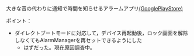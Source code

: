 大きな音の代わりに通知で時間を知らせるアラームアプリ[(GooglePlayStore)](https://play.google.com/store/apps/details?id=me.ljpb.alarmbynotification)

ポイント：

- ダイレクトブートモードに対応して，デバイス再起動後，ロック画面を解除しなくてもAlarmManagerを再セットできるようにした
  - はずだった。現在原因調査中。
